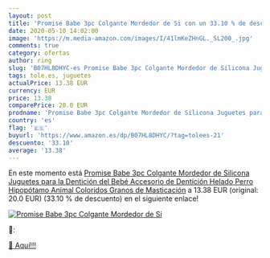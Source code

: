 ```yaml
---
layout: post
title: 'Promise Babe 3pc Colgante Mordedor de Si con un 33.10 % de descuento'
date: 2020-05-10 14:02:00
image: 'https://m.media-amazon.com/images/I/41lmKeZHnGL._SL200_.jpg'
comments: true
category: ofertas
author: ring
slug: 'B07HL8DHYC-es Promise Babe 3pc Colgante Mordedor de Silicona Juguetes...'
tags: tole.es, juguetes
actualPrice: 13.38 EUR
currency: EUR
price: 13.38
comparePrice: 20.0 EUR
prodname: 'Promise Babe 3pc Colgante Mordedor de Silicona Juguetes para la Dentición del Bebé Accesorio de Dentición Helado Perro Hipopótamo Animal Coloridos Granos de Masticación'
country: 'es'
flag: '🇪🇸'
buyurl: 'https://www.amazon.es/dp/B07HL8DHYC/?tag=tolees-21'
descuento: '33.10'
average: '13.38'
---
```


En este momento está [Promise Babe 3pc Colgante Mordedor de Silicona Juguetes para la Dentición del Bebé Accesorio de Dentición Helado Perro Hipopótamo Animal Coloridos Granos de Masticación](https://www.amazon.es/dp/B07HL8DHYC/?tag=tolees-21) a 13.38 EUR (original: 20.0 EUR) (33.10 %  de descuento) en el siguiente enlace!

[![Promise Babe 3pc Colgante Mordedor de Si](https://m.media-amazon.com/images/I/41lmKeZHnGL._SL200_.jpg)](https://www.amazon.es/dp/B07HL8DHYC/?tag=tolees-21)

🔎:


[🛒 Aquí!!!](https://www.amazon.es/dp/B07HL8DHYC/?tag=tolees-21)
